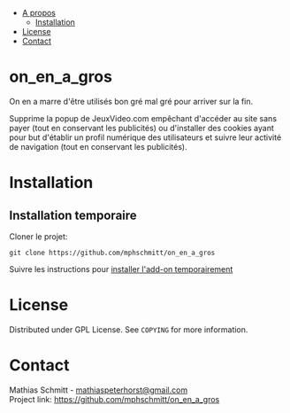 - [A propos](#on_en_a_gros)
	- [Installation](#installation)
- [License](#license)
- [Contact](#contact)

# on_en_a_gros

On en a marre d'être utilisés bon gré mal gré pour arriver sur la fin.

Supprime la popup de JeuxVideo.com empêchant d'accéder au site sans payer (tout en conservant les publicités) ou d'installer des cookies ayant pour but d'établir un profil numérique des utilisateurs et suivre leur activité de navigation (tout en conservant les publicités).

# Installation

## Installation temporaire

Cloner le projet:

```
git clone https://github.com/mphschmitt/on_en_a_gros
```

Suivre les instructions pour [installer l'add-on temporairement](https://extensionworkshop.com/documentation/develop/temporary-installation-in-firefox/)

# License

Distributed under GPL License. See `COPYING` for more information.

# Contact

Mathias Schmitt - mathiaspeterhorst@gmail.com     
Project link: https://github.com/mphschmitt/on_en_a_gros
